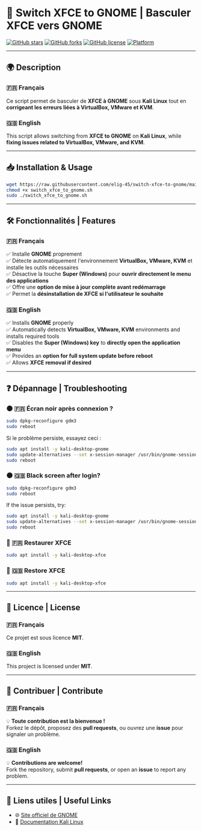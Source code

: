 # 🚀 Switch XFCE to GNOME | Basculer XFCE vers GNOME

[![GitHub stars](https://img.shields.io/github/stars/elig-45/switch-xfce-to-gnome?style=social)](https://github.com/elig-45/switch-xfce-to-gnome/stargazers)
[![GitHub forks](https://img.shields.io/github/forks/elig-45/switch-xfce-to-gnome?style=social)](https://github.com/elig-45/switch-xfce-to-gnome/network/members)
[![GitHub license](https://img.shields.io/github/license/elig-45/switch-xfce-to-gnome)](https://github.com/elig-45/switch-xfce-to-gnome/blob/main/LICENSE)
[![Platform](https://img.shields.io/badge/platform-Kali%20Linux-blue)](https://www.kali.org/)

---

## 🌍 Description

### 🇫🇷 Français

Ce script permet de basculer de **XFCE à GNOME** sous **Kali Linux** tout en **corrigeant les erreurs liées à VirtualBox, VMware et KVM**.

### 🇬🇧 English

This script allows switching from **XFCE to GNOME** on **Kali Linux**, while **fixing issues related to VirtualBox, VMware, and KVM**.

---

## 📥 Installation & Usage

```bash
wget https://raw.githubusercontent.com/elig-45/switch-xfce-to-gnome/main/switch_xfce_to_gnome.sh
chmod +x switch_xfce_to_gnome.sh
sudo ./switch_xfce_to_gnome.sh
```

---

## 🛠 Fonctionnalités | Features

### 🇫🇷 Français
✅ Installe **GNOME** proprement  
✅ Détecte automatiquement l'environnement **VirtualBox, VMware, KVM** et installe les outils nécessaires  
✅ Désactive la touche **Super (Windows)** pour **ouvrir directement le menu des applications**  
✅ Offre une **option de mise à jour complète avant redémarrage**  
✅ Permet la **désinstallation de XFCE si l'utilisateur le souhaite**  

### 🇬🇧 English
✅ Installs **GNOME** properly  
✅ Automatically detects **VirtualBox, VMware, KVM** environments and installs required tools  
✅ Disables the **Super (Windows) key** to **directly open the application menu**  
✅ Provides an **option for full system update before reboot**  
✅ Allows **XFCE removal if desired**  

---

## ❓ Dépannage | Troubleshooting

### 🌑 🇫🇷 Écran noir après connexion ?  
```bash
sudo dpkg-reconfigure gdm3
sudo reboot
```

Si le problème persiste, essayez ceci :
```bash
sudo apt install -y kali-desktop-gnome
sudo update-alternatives --set x-session-manager /usr/bin/gnome-session
sudo reboot
```

### 🌑 🇬🇧 Black screen after login?  
```bash
sudo dpkg-reconfigure gdm3
sudo reboot
```

If the issue persists, try:
```bash
sudo apt install -y kali-desktop-gnome
sudo update-alternatives --set x-session-manager /usr/bin/gnome-session
sudo reboot
```

### 🔄 🇫🇷 Restaurer XFCE  
```bash
sudo apt install -y kali-desktop-xfce
```

### 🔄 🇬🇧 Restore XFCE  
```bash
sudo apt install -y kali-desktop-xfce
```

---

## 📜 Licence | License

### 🇫🇷 Français
Ce projet est sous licence **MIT**.

### 🇬🇧 English
This project is licensed under **MIT**.

---

## 📢 Contribuer | Contribute

### 🇫🇷 Français
💡 **Toute contribution est la bienvenue !**  
Forkez le dépôt, proposez des **pull requests**, ou ouvrez une **issue** pour signaler un problème.

### 🇬🇧 English
💡 **Contributions are welcome!**  
Fork the repository, submit **pull requests**, or open an **issue** to report any problem.

---

## 🔗 Liens utiles | Useful Links

- 🌐 [Site officiel de GNOME](https://www.gnome.org/)
- 📜 [Documentation Kali Linux](https://www.kali.org/docs/)
